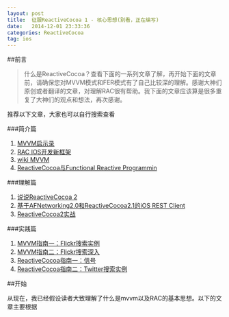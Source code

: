 ```yaml
---
layout: post
title:  征服ReactiveCocoa 1 - 核心思想(别看，正在编写)
date:   2014-12-01 23:33:36
categories: ReactiveCocoa
tag: ios
---
```


##前言

>什么是ReactiveCocoa？查看下面的一系列文章了解，再开始下面的文章前，请确保您对MVVM模式和FER模式有了自己比较深的理解。感谢大神们原创或者翻译的文章，对理解RAC很有帮助。我下面的文章应该算是很多重复了大神们的观点和想法，再次感谢。

推荐以下文章，大家也可以自行搜索查看

###简介篇

 1. [MVVM启示录](http://www.infoq.com/cn/articles/mvvm-revelation/)
 1. [RAC IOS开发新框架](http://www.infoq.com/cn/articles/reactivecocoa-ios-new-develop-framework)
 1. [wiki MVVM](http://en.wikipedia.org/wiki/Model_View_ViewModel)
 1. [ReactiveCocoa与Functional Reactive Programmin](http://limboy.me/ios/2013/06/19/frp-reactivecocoa.html)

###理解篇

 1. [说说ReactiveCocoa 2](http://limboy.me/ios/2013/12/27/reactivecocoa-2.html)
 1. [基于AFNetworking2.0和ReactiveCocoa2.1的iOS REST Client](http://limboy.me/ios/2014/01/05/ios-rest-client-implementation.html)
 1. [ReactiveCocoa2实战](http://limboy.me/ios/2014/06/06/deep-into-reactivecocoa2.html)

###实践篇
 
 1. [MVVM指南一：Flickr搜索实例](http://southpeak.github.io/blog/2014/08/08/mvvmzhi-nan-yi-:flickrsou-suo-shi-li/)
 1. [MVVM指南二：Flickr搜索深入](http://southpeak.github.io/blog/2014/08/12/mvvmzhi-nan-er-:flickrsou-suo-shen-ru/)
 1. [ReactiveCocoa指南一：信号](http://southpeak.github.io/blog/2014/08/02/reactivecocoazhi-nan-%5B%3F%5D-:xin-hao/)
 1. [ReactiveCocoa指南二：Twitter搜索实例](http://southpeak.github.io/blog/2014/08/02/reactivecocoazhi-nan-er-:twittersou-suo-shi-li/)

##开始

从现在，我已经假设读者大致理解了什么是mvvm以及RAC的基本思想。以下的文章主要根据

